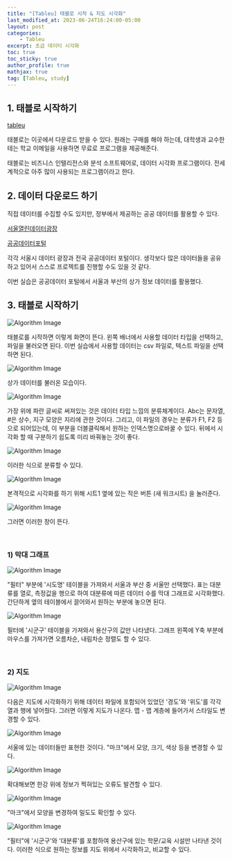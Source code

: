 ```yaml
---
title: "[Tableu] 태블로 시작 & 지도 시각화"
last_modified_at: 2023-06-24T16:24:00-05:00
layout: post
categories:
    - Tableu
excerpt: 초급 데이터 시각화
toc: true
toc_sticky: true
author_profile: true
mathjax: true
tag: [Tableu, study]
---
```


## 1. 태블로 시작하기

[tableu](https://www.tableau.com/ko-kr/trial/tableau-software?utm_campaign_id=2017049&utm_campaign=Prospecting-CORE-ALL-ALL-ALL-ALL&utm_medium=Paid+Search&utm_source=Naver&utm_language=KR&utm_country=SoKOR&kw=TABLEAU&adgroup=brandsearchad&adused=)


태블로는 이곳에서 다운로드 받을 수 있다.
원래는 구매를 해야 하는데, 대학생과 교수한테는 학교 이메일을 사용하면 무료로 프로그램을 제공해준다.

태블로는 비즈니스 인텔리전스와 분석 소프트웨어로, 데이터 시각화 프로그램이다. 
전세계적으로 아주 많이 사용되는 프로그램이라고 한다.


## 2. 데이터 다운로드 하기

직접 데이터를 수집할 수도 있지만, 정부에서 제공하는 공공 데이터를 활용할 수 있다.    

[서울열린데이터광장](https://data.seoul.go.kr/)

[공공데이터포털](https://www.data.go.kr/)

각각 서울시 데이터 광장과 전국 공공데이터 포털이다. 
생각보다 많은 데이터들을 공유하고 있어서 스스로 프로젝트를 진행할 수도 있을 것 같다.

이번 실습은 공공데이터 포털에서 서울과 부산의 상가 정보 데이터를 활용했다.

## 3. 태블로 시작하기

![Algorithm Image](https://img1.daumcdn.net/thumb/R1280x0/?scode=mtistory2&fname=https%3A%2F%2Fblog.kakaocdn.net%2Fdn%2FdKyHw3%2FbtqTKMuitv1%2FQ4uhOANLFqZwKQJ7MTb4IK%2Fimg.png)

태블로를 시작하면 이렇게 화면이 뜬다. 
왼쪽 배너에서 사용할 데이터 타입을 선택하고, 파일을 불러오면 된다.
이번 실습에서 사용할 데이터는 csv 파일로, 텍스트 파일을 선택하면 된다.

![Algorithm Image](https://img1.daumcdn.net/thumb/R1280x0/?scode=mtistory2&fname=https%3A%2F%2Fblog.kakaocdn.net%2Fdn%2FcAzoBe%2FbtqTIoVhIMC%2FP0uEqNm0nRFnkKUR9IpdA0%2Fimg.png)

상가 데이터를 불러온 모습이다. 

![Algorithm Image](https://img1.daumcdn.net/thumb/R1280x0/?scode=mtistory2&fname=https%3A%2F%2Fblog.kakaocdn.net%2Fdn%2FbcRSI0%2FbtqTIqllBYi%2FbxAyy28lC7LHjDrtYy04F1%2Fimg.png)

가장 위에 파란 글씨로 써져있는 것은 데이터 타입 느낌의 분류체계이다. Abc는 문자열, #은 상수, 지구 모양은 지리에 관한 것이다. 그리고, 이 파일의 경우는 분류가 F1, F2 등으로 되어있는데, 이 부분을 더블클릭해서 원하는 인덱스명으로바꿀 수 있다. 뒤에서 시각화 할 때 구분하기 쉽도록 미리 바꿔놓는 것이 좋다.

![Algorithm Image](https://img1.daumcdn.net/thumb/R1280x0/?scode=mtistory2&fname=https%3A%2F%2Fblog.kakaocdn.net%2Fdn%2FbOLau5%2FbtqTLwY5Mz3%2FUzCdBaemDyFrKVuFz5gXL0%2Fimg.png)

이러한 식으로 분류할 수 있다.

![Algorithm Image](https://img1.daumcdn.net/thumb/R1280x0/?scode=mtistory2&fname=https%3A%2F%2Fblog.kakaocdn.net%2Fdn%2FkGBKJ%2FbtqTLw5Qu0J%2FFl9GDY4Wkxhk7Jok4sG3t1%2Fimg.png)

본격적으로 시각화를 하기 위해 시트1 옆에 있는 작은 버튼 (새 워크시트) 을 눌러준다.

![Algorithm Image](https://img1.daumcdn.net/thumb/R1280x0/?scode=mtistory2&fname=https%3A%2F%2Fblog.kakaocdn.net%2Fdn%2FdA0LbK%2FbtqTLyo6kse%2FyWBM3KqF0U6q6Cs8lBxUyK%2Fimg.png)

그러면 이러한 창이 뜬다.

<br>

### 1) 막대 그래프

![Algorithm Image](https://img1.daumcdn.net/thumb/R1280x0/?scode=mtistory2&fname=https%3A%2F%2Fblog.kakaocdn.net%2Fdn%2Ftiuam%2FbtqTNz2kWJ3%2FNFTLNHdk5pk4Suua2vFmQ1%2Fimg.png)

"필터" 부분에 '시도명' 테이블을 가져와서 서울과 부산 중 서울만 선택했다.
표는 대분류를 열로, 측정값을 행으로 하여 대분류에 따른 데이터 수를 막대 그래프로 시각화했다.
간단하게 옆의 테이블에서 끌어와서 원하는 부분에 놓으면 된다.

![Algorithm Image](https://img1.daumcdn.net/thumb/R1280x0/?scode=mtistory2&fname=https%3A%2F%2Fblog.kakaocdn.net%2Fdn%2Fs2QZx%2FbtqTLxKsXk7%2FPDCaBuOfWpufcQDDsMQjO0%2Fimg.png)

필터에 '시군구' 테이블을 가져와서 용산구의 값만 나타냈다. 
그래프 왼쪽에 Y축 부분에 마우스를 가져가면 오름차순, 내림차순 정렬도 할 수 있다.

<br>

### 2) 지도

![Algorithm Image](https://img1.daumcdn.net/thumb/R1280x0/?scode=mtistory2&fname=https%3A%2F%2Fblog.kakaocdn.net%2Fdn%2FliGIj%2FbtqTNBy3KMf%2F9oH1MqZ44YTKCK5XoVVDT0%2Fimg.png)

다음은 지도에 시각화하기 위해 데이터 파일에 포함되어 있었던 '경도'와 '위도'를 각각 열과 행에 넣어줬다.
그러면 이렇게 지도가 나온다. 맵 - 맵 계층에 들어가서 스타일도 변경할 수 있다.

![Algorithm Image](https://img1.daumcdn.net/thumb/R1280x0/?scode=mtistory2&fname=https%3A%2F%2Fblog.kakaocdn.net%2Fdn%2FRVH1U%2FbtqTJTAtsjw%2FgVEUVd6zg2v87XpowyMFs1%2Fimg.png)

서울에 있는 데이터들만 표현한 것이다.
"마크"에서 모양, 크기, 색상 등을 변경할 수 있다.

![Algorithm Image](https://img1.daumcdn.net/thumb/R1280x0/?scode=mtistory2&fname=https%3A%2F%2Fblog.kakaocdn.net%2Fdn%2FlhuK1%2FbtqTKLPKiNV%2F2LWV6VwicJUUjmT5jR41L1%2Fimg.png)

확대해보면 한강 위에 정보가 찍혀있는 오류도 발견할 수 있다.

![Algorithm Image](https://img1.daumcdn.net/thumb/R1280x0/?scode=mtistory2&fname=https%3A%2F%2Fblog.kakaocdn.net%2Fdn%2FoOzbS%2FbtqTIqevIl2%2FhYqiCVcvdNanSVH2X1aXL0%2Fimg.png)

"마크"에서 모양을 변경하여 밀도도 확인할 수 있다.

![Algorithm Image](https://img1.daumcdn.net/thumb/R1280x0/?scode=mtistory2&fname=https%3A%2F%2Fblog.kakaocdn.net%2Fdn%2F8ULFX%2FbtqTKMuiyhB%2FfFa36k4NejTyT1RmuSttMK%2Fimg.png)

"필터"에 '시군구'와 '대분류'를 포함하여 용산구에 있는 학문/교육 시설만 나타낸 것이다.
이러한 식으로 원하는 정보를 지도 위에서 시각화하고, 비교할 수 있다.
